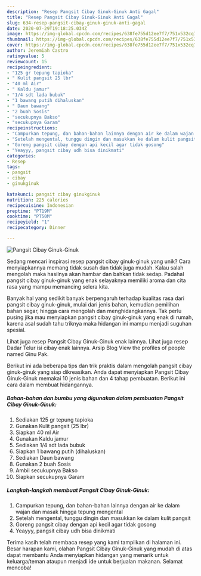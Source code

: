 ```yaml
---
description: "Resep Pangsit Cibay Ginuk-Ginuk Anti Gagal"
title: "Resep Pangsit Cibay Ginuk-Ginuk Anti Gagal"
slug: 634-resep-pangsit-cibay-ginuk-ginuk-anti-gagal
date: 2020-07-29T19:18:25.034Z
image: https://img-global.cpcdn.com/recipes/638fe755d12ee7f7/751x532cq70/pangsit-cibay-ginuk-ginuk-foto-resep-utama.jpg
thumbnail: https://img-global.cpcdn.com/recipes/638fe755d12ee7f7/751x532cq70/pangsit-cibay-ginuk-ginuk-foto-resep-utama.jpg
cover: https://img-global.cpcdn.com/recipes/638fe755d12ee7f7/751x532cq70/pangsit-cibay-ginuk-ginuk-foto-resep-utama.jpg
author: Jeremiah Castro
ratingvalue: 5
reviewcount: 15
recipeingredient:
- "125 gr tepung tapioka"
- " Kulit pangsit 25 lbr"
- "40 ml Air"
- " Kaldu jamur"
- "1/4 sdt lada bubuk"
- "1 bawang putih dihaluskan"
- " Daun bawang"
- "2 buah Sosis"
- "secukupnya Bakso"
- "secukupnya Garam"
recipeinstructions:
- "Campurkan tepung, dan bahan-bahan lainnya dengan air ke dalam wajan dan masak hingga tepung mengental"
- "Setelah mengental, tunggu dingin dan masukkan ke dalam kulit pangsit"
- "Goreng pangsit cibay dengan api kecil agar tidak gosong"
- "Yeayyy, pangsit cibay udh bisa dinikmati"
categories:
- Resep
tags:
- pangsit
- cibay
- ginukginuk

katakunci: pangsit cibay ginukginuk 
nutrition: 225 calories
recipecuisine: Indonesian
preptime: "PT19M"
cooktime: "PT50M"
recipeyield: "1"
recipecategory: Dinner

---
```



![Pangsit Cibay Ginuk-Ginuk](https://img-global.cpcdn.com/recipes/638fe755d12ee7f7/751x532cq70/pangsit-cibay-ginuk-ginuk-foto-resep-utama.jpg)

Sedang mencari inspirasi resep pangsit cibay ginuk-ginuk yang unik? Cara menyiapkannya memang tidak susah dan tidak juga mudah. Kalau salah mengolah maka hasilnya akan hambar dan bahkan tidak sedap. Padahal pangsit cibay ginuk-ginuk yang enak selayaknya memiliki aroma dan cita rasa yang mampu memancing selera kita.

Banyak hal yang sedikit banyak berpengaruh terhadap kualitas rasa dari pangsit cibay ginuk-ginuk, mulai dari jenis bahan, kemudian pemilihan bahan segar, hingga cara mengolah dan menghidangkannya. Tak perlu pusing jika mau menyiapkan pangsit cibay ginuk-ginuk yang enak di rumah, karena asal sudah tahu triknya maka hidangan ini mampu menjadi suguhan spesial.

Lihat juga resep Pangsit Cibay Ginuk-Ginuk enak lainnya. Lihat juga resep Dadar Telur isi cibay enak lainnya. Arsip Blog View the profiles of people named Ginu Pak.


Berikut ini ada beberapa tips dan trik praktis dalam mengolah pangsit cibay ginuk-ginuk yang siap dikreasikan. Anda dapat menyiapkan Pangsit Cibay Ginuk-Ginuk memakai 10 jenis bahan dan 4 tahap pembuatan. Berikut ini cara dalam membuat hidangannya.

<!--inarticleads1-->

##### Bahan-bahan dan bumbu yang digunakan dalam pembuatan Pangsit Cibay Ginuk-Ginuk:

1. Sediakan 125 gr tepung tapioka
1. Gunakan  Kulit pangsit (25 lbr)
1. Siapkan 40 ml Air
1. Gunakan  Kaldu jamur
1. Sediakan 1/4 sdt lada bubuk
1. Siapkan 1 bawang putih (dihaluskan)
1. Sediakan  Daun bawang
1. Gunakan 2 buah Sosis
1. Ambil secukupnya Bakso
1. Siapkan secukupnya Garam




<!--inarticleads2-->

##### Langkah-langkah membuat Pangsit Cibay Ginuk-Ginuk:

1. Campurkan tepung, dan bahan-bahan lainnya dengan air ke dalam wajan dan masak hingga tepung mengental
1. Setelah mengental, tunggu dingin dan masukkan ke dalam kulit pangsit
1. Goreng pangsit cibay dengan api kecil agar tidak gosong
1. Yeayyy, pangsit cibay udh bisa dinikmati




Terima kasih telah membaca resep yang kami tampilkan di halaman ini. Besar harapan kami, olahan Pangsit Cibay Ginuk-Ginuk yang mudah di atas dapat membantu Anda menyiapkan hidangan yang menarik untuk keluarga/teman ataupun menjadi ide untuk berjualan makanan. Selamat mencoba!
